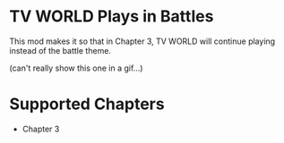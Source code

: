 # TV WORLD Plays in Battles
This mod makes it so that in Chapter 3, TV WORLD will continue playing instead of the battle theme.

(can't really show this one in a gif...)

# Supported Chapters
- Chapter 3